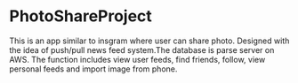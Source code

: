# PhotoShareProject
This is an app similar to insgram where user can share photo. Designed with the idea of push/pull news feed system.The database is parse server on AWS.
The function includes view user feeds, find friends, follow, view personal feeds and import image from phone. 
